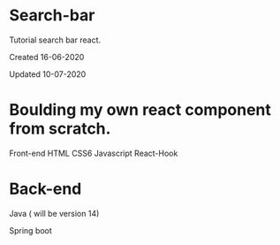 # Search-bar
Tutorial search bar react.


Created 16-06-2020

Updated 10-07-2020




# Boulding my own react component from scratch.

Front-end 
HTML
CSS6
Javascript 
React-Hook



# Back-end
Java  ( will be version 14)

Spring boot

